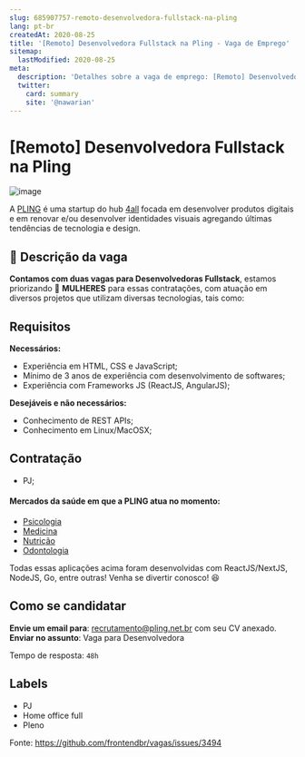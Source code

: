 ```yaml
---
slug: 685907757-remoto-desenvolvedora-fullstack-na-pling
lang: pt-br
createdAt: 2020-08-25
title: '[Remoto] Desenvolvedora Fullstack na Pling - Vaga de Emprego'
sitemap:
  lastModified: 2020-08-25
meta:
  description: 'Detalhes sobre a vaga de emprego: [Remoto] Desenvolvedora Fullstack na Pling'
  twitter:
    card: summary
    site: '@nawarian'
---
```


# [Remoto] Desenvolvedora Fullstack na Pling

![image](https://user-images.githubusercontent.com/205932/91355765-06fc6800-e7c5-11ea-89c0-aaf53fbce620.png)


A [PLING](https://pling.net.br/) é uma startup do hub [4all](https://4all.com/) focada em desenvolver produtos digitais e em renovar e/ou desenvolver identidades visuais agregando últimas tendências de tecnologia e design.

## 📝  Descrição da vaga

**Contamos com duas vagas para Desenvolvedoras Fullstack**, estamos priorizando 👩  **MULHERES** para essas contratações, com atuação em diversos projetos que utilizam diversas tecnologias, tais como:

## Requisitos

**Necessários:**

- Experiência em HTML, CSS e JavaScript;
- Mínimo de 3 anos de experiência com desenvolvimento de softwares;
- Experiência com Frameworks JS (ReactJS, AngularJS);

**Desejáveis e não necessários:**

- Conhecimento de REST APIs;
- Conhecimento em Linux/MacOSX;

## Contratação

- PJ;

#### Mercados da saúde em que a PLING atua no momento:

* [Psicologia](https://psicologia.pling.net.br)
* [Medicina](https://medicina.pling.net.br)
* [Nutrição](https://nutricao.pling.net.br)
* [Odontologia](https://odontologia.pling.net.br)

Todas essas aplicações acima foram desenvolvidas com ReactJS/NextJS, NodeJS, Go, entre outras!
Venha se divertir conosco! 😆 

## Como se candidatar

**Envie um email para**: recrutamento@pling.net.br com seu CV anexado.
**Enviar no assunto**: Vaga para Desenvolvedora

Tempo de resposta: `48h`

## Labels

- PJ
- Home office full
- Pleno

Fonte: https://github.com/frontendbr/vagas/issues/3494